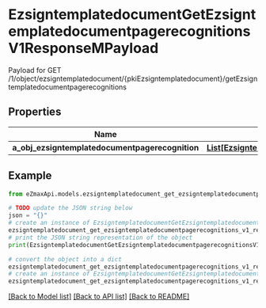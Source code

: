 # EzsigntemplatedocumentGetEzsigntemplatedocumentpagerecognitionsV1ResponseMPayload

Payload for GET /1/object/ezsigntemplatedocument/{pkiEzsigntemplatedocument}/getEzsigntemplatedocumentpagerecognitions

## Properties

Name | Type | Description | Notes
------------ | ------------- | ------------- | -------------
**a_obj_ezsigntemplatedocumentpagerecognition** | [**List[EzsigntemplatedocumentpagerecognitionResponseCompound]**](EzsigntemplatedocumentpagerecognitionResponseCompound.md) |  | 

## Example

```python
from eZmaxApi.models.ezsigntemplatedocument_get_ezsigntemplatedocumentpagerecognitions_v1_response_m_payload import EzsigntemplatedocumentGetEzsigntemplatedocumentpagerecognitionsV1ResponseMPayload

# TODO update the JSON string below
json = "{}"
# create an instance of EzsigntemplatedocumentGetEzsigntemplatedocumentpagerecognitionsV1ResponseMPayload from a JSON string
ezsigntemplatedocument_get_ezsigntemplatedocumentpagerecognitions_v1_response_m_payload_instance = EzsigntemplatedocumentGetEzsigntemplatedocumentpagerecognitionsV1ResponseMPayload.from_json(json)
# print the JSON string representation of the object
print(EzsigntemplatedocumentGetEzsigntemplatedocumentpagerecognitionsV1ResponseMPayload.to_json())

# convert the object into a dict
ezsigntemplatedocument_get_ezsigntemplatedocumentpagerecognitions_v1_response_m_payload_dict = ezsigntemplatedocument_get_ezsigntemplatedocumentpagerecognitions_v1_response_m_payload_instance.to_dict()
# create an instance of EzsigntemplatedocumentGetEzsigntemplatedocumentpagerecognitionsV1ResponseMPayload from a dict
ezsigntemplatedocument_get_ezsigntemplatedocumentpagerecognitions_v1_response_m_payload_from_dict = EzsigntemplatedocumentGetEzsigntemplatedocumentpagerecognitionsV1ResponseMPayload.from_dict(ezsigntemplatedocument_get_ezsigntemplatedocumentpagerecognitions_v1_response_m_payload_dict)
```
[[Back to Model list]](../README.md#documentation-for-models) [[Back to API list]](../README.md#documentation-for-api-endpoints) [[Back to README]](../README.md)


